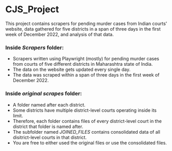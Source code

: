 # CJS_Project
This project contains scrapers for pending murder cases from Indian courts' website, data gathered for five districts in a span of three days in the first week of December 2022, and analysis of that data.

### Inside *Scrapers* folder:
- Scrapers written using Playwright (mostly) for pending murder cases from courts of five different districts in Maharashtra state of India. 
- The data on the website gets updated every single day.
- The data was scraped within a span of three days in the first week of December 2022.

### Inside *original scrapes* folder:
- A folder named after each district. 
- Some districts have multiple district-level courts operating inside its limit.
- Therefore, each folder contains files of every district-level court in the district that folder is named after.
- The subfolder named *JOINED_FILES* contains consolidated data of all disitrict-level courts in that district.
- You are free to either used the original files or use the consolidated files.
